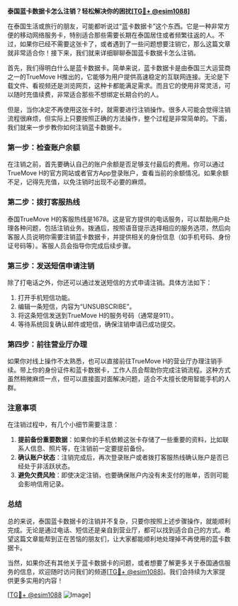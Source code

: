 **泰国蓝卡数据卡怎么注销？轻松解决你的困扰[[TG💪+ @esim1088](https://t.me/s/esim1088)]**

在泰国生活或旅行的朋友，可能都听说过“蓝卡数据卡”这个东西。它是一种非常方便的移动网络服务卡，特别适合那些需要长期在泰国居住或者频繁往返的人。不过，如果你已经不需要这张卡了，或者遇到了一些问题想要注销它，那么这篇文章就非常适合你！接下来，我们就来详细聊聊泰国蓝卡数据卡怎么注销。

首先，我们得明白什么是蓝卡数据卡。简单来说，蓝卡数据卡是由泰国三大运营商之一的TrueMove H推出的，它能够为用户提供高速稳定的互联网连接。无论是下载文件、看视频还是浏览网页，这种卡都能满足需求。而且它的使用非常灵活，可以随时充值续费，非常适合那些不想绑定长期合约的人。

但是，当你决定不再使用这张卡时，就需要进行注销操作。很多人可能会觉得注销流程很麻烦，但实际上只要按照正确的方法操作，整个过程是非常简单的。下面，我们就来一步步教你如何注销蓝卡数据卡。

### 第一步：检查账户余额

在注销之前，首先要确认自己的账户余额是否足够支付最后的费用。你可以通过TrueMove H的官方网站或者官方App登录账户，查看当前的余额情况。如果余额不足，记得先充值，以免注销时出现不必要的麻烦。

### 第二步：拨打客服热线

泰国TrueMove H的客服热线是1678。这是官方提供的电话服务，可以帮助用户处理各种问题，包括注销业务。拨通后，按照语音提示选择相应的服务选项，然后向客服人员说明你需要注销蓝卡数据卡，并提供相关的身份信息（如手机号码、身份证号码等）。客服人员会指导你完成后续步骤。

### 第三步：发送短信申请注销

除了打电话之外，你还可以通过发送短信的方式申请注销。具体方法如下：

1. 打开手机短信功能。
2. 编辑一条短信，内容为“UNSUBSCRIBE”。
3. 将这条短信发送到TrueMove H的服务号码（通常是911）。
4. 等待系统回复确认邮件或短信，确保注销申请已成功提交。

### 第四步：前往营业厅办理

如果你对线上操作不太熟悉，也可以直接前往TrueMove H的营业厅办理注销手续。带上你的身份证件和蓝卡数据卡，工作人员会帮助你完成注销流程。这种方式虽然稍微麻烦一点，但可以直接面对面解决问题，适合不太擅长使用智能手机的人群。

### 注意事项

在注销过程中，有几个小细节需要注意：

1. **提前备份重要数据**：如果你的手机依赖这张卡存储了一些重要的资料，比如联系人信息、照片等，在注销前一定要提前备份。
2. **确认账户状态**：注销完成后，再次登录账户或者拨打客服热线确认账户是否已经处于非活跃状态。
3. **避免欠费风险**：即使决定注销，也要确保账户内没有未支付的账单，否则可能会影响信用记录。

### 总结

总的来说，泰国蓝卡数据卡的注销并不复杂，只要你按照上述步骤操作，就能顺利完成。无论是通过电话、短信还是亲自到营业厅，都可以找到适合自己的方式。希望这篇文章能帮到正在苦恼的朋友们，让大家都能顺利地处理掉不再使用的蓝卡数据卡。

当然，如果你还有其他关于蓝卡数据卡的问题，或者想要了解更多关于泰国通信服务的信息，欢迎随时访问我们的频道[[TG💪+ @esim1088](https://t.me/s/esim1088)]。我们会持续为大家提供更多实用的内容！

[[TG💪+ @esim1088](https://t.me/s/esim1088) ![Image](https://i.postimg.cc/4NQfJmqS/Snipaste-2025-05-13-00-14-12.png)]